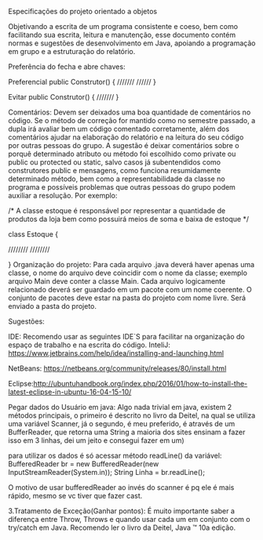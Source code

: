 Especificações do projeto orientado a objetos

Objetivando a escrita de um programa consistente e coeso, bem como facilitando sua escrita, leitura e manutenção, esse documento contém normas e sugestões de desenvolvimento em Java, apoiando a programação em grupo e a estruturação do relatório.

Preferência do fecha e abre chaves:

Preferencial public Construtor() { /////// ////// }

Evitar public Construtor() { /////// }

Comentários: Devem ser deixados uma boa quantidade de comentários no código. Se o método de correção for mantido como no semestre passado, a dupla irá avaliar bem um código comentado corretamente, além dos comentários ajudar na elaboração do relatório e na leitura do seu código por outras pessoas do grupo. A sugestão é deixar comentários sobre o porquê determinado atributo ou método foi escolhido como private ou public ou protected ou static, salvo casos já subentendidos como construtores public e mensagens, como funciona resumidamente determinado método, bem como a representabilidade da classe no programa e possíveis problemas que outras pessoas do grupo podem auxiliar a resolução. Por exemplo:

/* A classe estoque é responsável por representar a quantidade de produtos da loja bem como possuirá meios de soma e baixa de estoque */

class Estoque {

//////// ////////

}
Organização do projeto: Para cada arquivo .java deverá haver apenas uma classe, o nome do arquivo deve coincidir com o nome da classe; exemplo arquivo Main deve conter a classe Main. Cada arquivo logicamente relacionado deverá ser guardado em um pacote com um nome coerente. O conjunto de pacotes deve estar na pasta do projeto com nome livre. Será enviado a pasta do projeto.

Sugestões:

IDE: Recomendo usar as seguintes IDE`S para facilitar na organização do espaço de trabalho e na escrita do código. InteliJ: https://www.jetbrains.com/help/idea/installing-and-launching.html

NetBeans: https://netbeans.org/community/releases/80/install.html

Eclipse:http://ubuntuhandbook.org/index.php/2016/01/how-to-install-the-latest-eclipse-in-ubuntu-16-04-15-10/

Pegar dados do Usuário em java: Algo nada trivial em java, existem 2 métodos principais, o primeiro é descrito no livro da Deitel, na qual se utiliza uma variável Scanner, já o segundo, é meu preferido, é através de um BufferReader, que retorna uma String
a maioria dos sites ensinam a fazer isso em 3 linhas, dei um jeito e consegui fazer em um)

para utilizar os dados é só acessar método readLine() da variável: BufferedReader br = new BufferedReader(new InputStreamReader(System.in)); String Linha = br.readLine();

O motivo de usar bufferedReader ao invés do scanner é pq ele é mais rápido, mesmo se vc tiver que fazer cast.

3.Tratamento de Exceção(Ganhar pontos): É muito importante saber a diferença entre Throw, Throws e quando usar cada um em conjunto com o try/catch em Java. Recomendo ler o livro da Deitel, Java ™ 10a edição.
